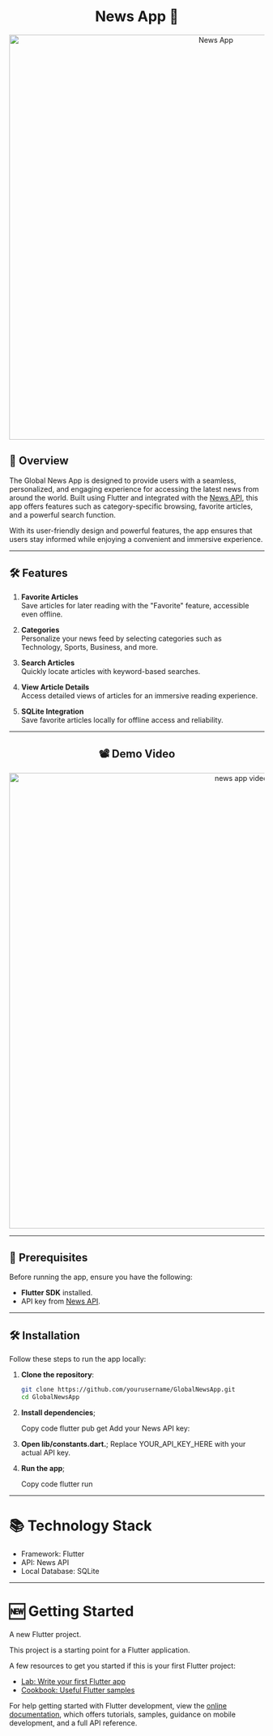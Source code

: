 <h1 align="center">
   News App 📰
</h1>


<div align="center">
<img src="https://github.com/user-attachments/assets/7c0bc370-1d9c-4247-b477-626aa32b61bb" alt="News App" width="800"/>
</div>

## 🚀 Overview  
The Global News App is designed to provide users with a seamless, personalized, and engaging experience for accessing the latest news from around the world. Built using Flutter and integrated with the [News API](https://newsapi.org/), this app offers features such as category-specific browsing, favorite articles, and a powerful search function.

With its user-friendly design and powerful features, the app ensures that users stay informed while enjoying a convenient and immersive experience.

---

## 🛠️ Features  

1. **Favorite Articles**  
   Save articles for later reading with the "Favorite" feature, accessible even offline.  

2. **Categories**  
   Personalize your news feed by selecting categories such as Technology, Sports, Business, and more.  

3. **Search Articles**  
   Quickly locate articles with keyword-based searches.

4. **View Article Details**  
   Access detailed views of articles for an immersive reading experience.  

5. **SQLite Integration**  
   Save favorite articles locally for offline access and reliability.  

---

<div align="center">

## 📽️ Demo Video  

<img src="https://github.com/user-attachments/assets/3b8d102c-584b-41a0-a39f-08f915a9fe26" alt="news app video" width="900"/>

</div>


---

## 🛑 Prerequisites  

Before running the app, ensure you have the following:  
- **Flutter SDK** installed.  
- API key from [News API](https://newsapi.org/).  

---

## 🛠️ Installation  

Follow these steps to run the app locally:  

1. **Clone the repository**:
   
   ```bash
   git clone https://github.com/yourusername/GlobalNewsApp.git
   cd GlobalNewsApp
   
3. **Install dependencies**;

   Copy code
   flutter pub get
   Add your News API key:

4. **Open lib/constants.dart.**;
   Replace YOUR_API_KEY_HERE with your actual API key.

5. **Run the app**;
   
   Copy code
   flutter run

---

# 📚 Technology Stack

- Framework: Flutter
- API: News API
- Local Database: SQLite

---

# 🆕 Getting Started

A new Flutter project.

This project is a starting point for a Flutter application.

A few resources to get you started if this is your first Flutter project:

- [Lab: Write your first Flutter app](https://docs.flutter.dev/get-started/codelab)
- [Cookbook: Useful Flutter samples](https://docs.flutter.dev/cookbook)

For help getting started with Flutter development, view the
[online documentation](https://docs.flutter.dev/), which offers tutorials,
samples, guidance on mobile development, and a full API reference.

